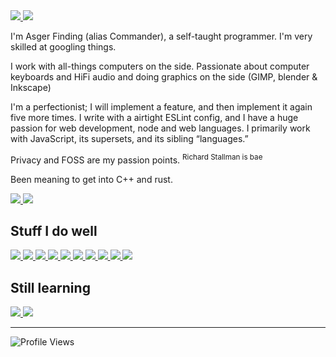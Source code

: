 <a href="https://github.com/asger-finding#gh-dark-mode-only">
  <img src="https://readme-typing-svg.herokuapp.com?font=Segoe+UI&color=%23C9D1D9&size=32&duration=3000&vCenter=true&height=44&lines=Hey%2C+I'm+Commander.;I+make+stuff.+%F0%9F%92%9C"/>
</a>
<a href="https://github.com/asger-finding#gh-light-mode-only">
  <img src="https://readme-typing-svg.herokuapp.com?font=Segoe+UI&color=%2324292F&size=32&duration=3000&vCenter=true&height=44&lines=Hey%2C+I'm+Commander.;I+make+stuff.+%F0%9F%92%9C"/>
</a>

I'm Asger Finding (alias Commander), a self-taught programmer. I'm very skilled at googling things.

I work with all-things computers on the side. Passionate about computer keyboards and HiFi audio and doing graphics on the side (GIMP, blender & Inkscape)

I'm a perfectionist; I will implement a feature, and then implement it again five more times. I write with a airtight ESLint config, and I have a huge passion for web development, node and web languages. I primarily work with JavaScript, its supersets, and its sibling “languages.”

Privacy and FOSS are my passion points. <sup>Richard Stallman is bae</sup>

Been meaning to get into C++ and rust.

<a href="https://github.com/asger-finding#gh-dark-mode-only">
  <img src="https://github-readme-stats.vercel.app/api?username=asger-finding&include_all_commits=true&show_icons=true&hide_title=true&hide_rank=true&hide_border=true&disable_animations=true&theme=dracula"/>
</a>
<a href="https://github.com/asger-finding#gh-light-mode-only">
  <img src="https://github-readme-stats.vercel.app/api?username=asger-finding&include_all_commits=true&show_icons=true&hide_title=true&hide_rank=true&hide_border=true&disable_animations=true&theme=graywhite"/>
</a>

## Stuff I do well

<a href="https://github.com/asger-finding#gh-dark-mode-only">
  <img src="https://img.shields.io/badge/gulp-282a36.svg?&style=for-the-badge&logo=gulp&logoColor=eb4a4b"/>
  <img src="https://img.shields.io/badge/typescript-282a36.svg?&style=for-the-badge&logo=typescript&logoColor=007acc"/>
  <img src="https://img.shields.io/badge/javascript-282a36.svg?&style=for-the-badge&logo=javascript&logoColor=f1e05a"/>
  <img src="https://img.shields.io/badge/HTML-282a36.svg?style=for-the-badge&logo=html5&logoColor=e34c26"/>
  <img src="https://img.shields.io/badge/CSS-282a36.svg?style=for-the-badge&logo=css3&logoColor=563d7c"/>
</a>
<a href="https://github.com/asger-finding#gh-light-mode-only">
  <img src="https://img.shields.io/badge/gulp-d0d7de.svg?&style=for-the-badge&logo=gulp&logoColor=eb4a4b"/>
  <img src="https://img.shields.io/badge/typescript-d0d7de.svg?&style=for-the-badge&logo=typescript&logoColor=007acc"/>
  <img src="https://img.shields.io/badge/javascript-d0d7de.svg?&style=for-the-badge&logo=javascript&logoColor=d3b60a"/>
  <img src="https://img.shields.io/badge/HTML-d0d7de.svg?style=for-the-badge&logo=html5&logoColor=e34c26"/>
  <img src="https://img.shields.io/badge/CSS-d0d7de.svg?style=for-the-badge&logo=css3&logoColor=563d7c"/>
</a>

## Still learning

<a href="https://github.com/asger-finding#gh-dark-mode-only">
  <img src="https://img.shields.io/badge/SASS-282a36.svg?style=for-the-badge&logo=SASS&logoColor=ff69b4"/>
</a>
<a href="https://github.com/asger-finding#gh-light-mode-only">
  <img src="https://img.shields.io/badge/SASS-d0d7de.svg?style=for-the-badge&logo=SASS&logoColor=ff69b4"/>
</a>

---

<!-- Need better profile views, this badge is ugly -->
![Profile Views](https://komarev.com/ghpvc/?username=CommanderAnime&color=c4475c&style=flat-square)
